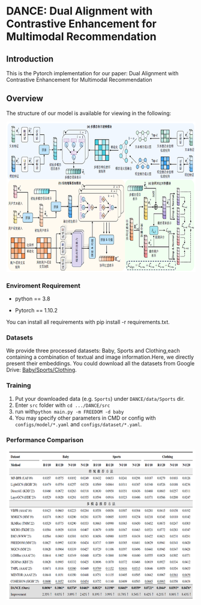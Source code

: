 # DANCE: Dual Alignment with Contrastive Enhancement for Multimodal Recommendation

## Introduction

This is the Pytorch implementation for our paper: Dual Alignment with Contrastive Enhancement for Multimodal Recommendation

## Overview

The structure of our model is available for viewing in the following:
<p align="center">
   <img src="image/Framework.png" width="700px" height="400px"/>
</p>


### Enviroment Requirement

- python == 3.8

- Pytorch == 1.10.2

You can install all requirements with pip install -r requirements.txt.

### Datasets

We provide three processed datasets: Baby, Sports and Clothing,each containing a combination of textual and image information.Here, we directly present their embeddings.
You could download all the datasets from Google Drive: [Baby/Sports/Clothing](https://drive.google.com/drive/folders/1BxObpWApHbGx9jCQGc8z52cV3t9_NE0f). 

### Training

1. Put your downloaded data (e.g. `Sports`) under ``DANCE/data/Sports`` dir.
2. Enter `src` folder with ```cd .../DANCE/src```
3. run with`python main.py -m FREEDOM -d baby`
4. You may specify other parameters in CMD or config with `configs/model/*.yaml` and `configs/dataset/*.yaml`.

### Performance Comparison
<p align="center">
   <img src="image/ExperimentResult.png" width="700px" height="400px"/>
</p>

